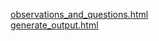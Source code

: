 [observations_and_questions.html](https://mikulashanna.github.io/total_variation_depth_replication/observations_and_questions.html)<br>
[generate_output.html](https://mikulashanna.github.io/total_variation_depth_replication/generate_output.html)